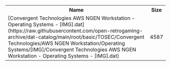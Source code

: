 <table>
<tr><th>Name</th><th>Size</th></tr>
<tr><td>
[Convergent Technologies AWS NGEN Workstation - Operating Systems - [IMG].dat](https://raw.githubusercontent.com/open-retrogaming-archive/dat-catalog/main/root/basic/TOSEC/Convergent Technologies/AWS NGEN Workstation/Operating Systems/[IMG]/Convergent Technologies AWS NGEN Workstation - Operating Systems - [IMG].dat)
</td><td>4587</td></tr>
</table>
